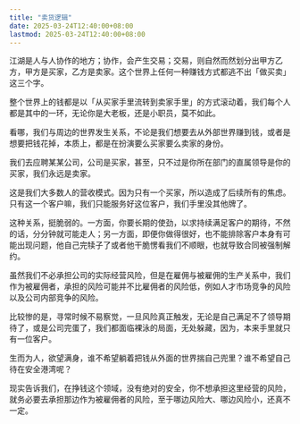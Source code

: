 ```yaml
---
title: "卖货逻辑"
date: 2025-03-24T12:40:00+08:00
lastmod: 2025-03-24T12:40:00+08:00
---
```


江湖是人与人协作的地方；协作，会产生交易；交易，则自然而然划分出甲方乙方，甲方是买家，乙方是卖家。这个世界上任何一种赚钱方式都逃不出「做买卖」这三个字。

<!--more-->

整个世界上的钱都是以「从买家手里流转到卖家手里」的方式滚动着，我们每个人都是其中的一环，无论你是大老板，还是小职员，莫不如此。

看哪，我们与周边的世界发生关系，不论是我们想要去从外部世界赚到钱，或者是想要把钱花掉，本质上，都是在扮演要么买家要么卖家的身份。

我们去应聘某某公司，公司是买家，甚至，只不过是你所在部门的直属领导是你的买家，我们永远是卖家。

这是我们大多数人的营收模式。因为只有一个买家，所以造成了后续所有的焦虑。只有这一个客户嘛，我们只能服务好这位客户，我们手里没其他牌了。

这种关系，挺脆弱的。一方面，你要长期的使劲，以求持续满足客户的期待，不然的话，分分钟就可能走人；另一方面，即便你做得很好，也不能排除客户本身有可能出现问题，他自己完犊子了或者他干脆愣看我们不顺眼，也就导致合同被强制解约。

虽然我们不必承担公司的实际经营风险，但是在雇佣与被雇佣的生产关系中，我们作为被雇佣者，承担的风险可能并不比雇佣者的风险低，例如人才市场竞争的风险以及公司内部竞争的风险。

比较惨的是，寻常时候不易察觉，一旦风险真正触发，无论是自己满足不了领导期待了，或是公司完蛋了，我们都面临裸泳的局面，无处躲藏，因为，本来手里就只有一位客户。

生而为人，欲望满身，谁不希望躺着把钱从外面的世界揣自己兜里？谁不希望自己待在安全港湾呢？

现实告诉我们，在挣钱这个领域，没有绝对的安全，你不想承担这里经营的风险，就务必要去承担那边作为被雇佣者的风险，至于哪边风险大、哪边风险小，还真不一定。